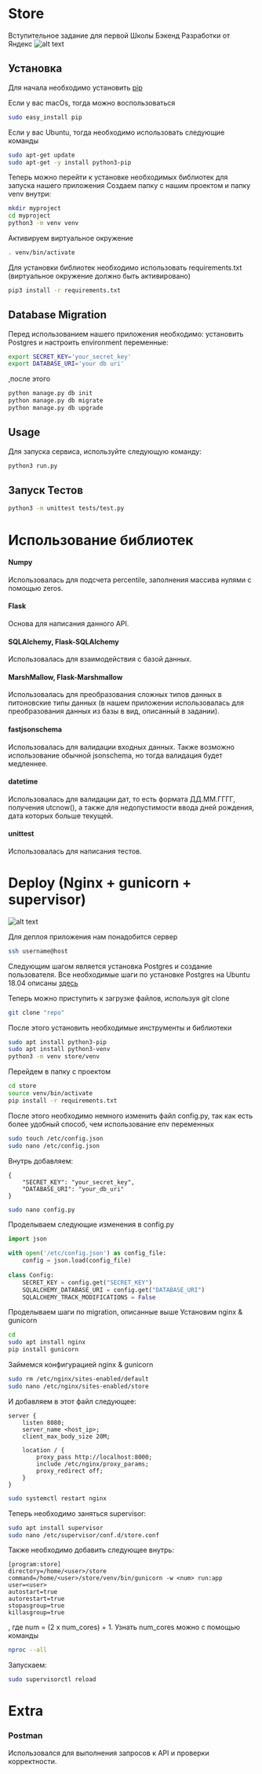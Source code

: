 # Store

Вступительное задание для первой Школы Бэкенд Разработки от Яндекс
![alt text](https://i0.wp.com/blog.fossasia.org/wp-content/uploads/2017/10/Screenshot_2.png?fit=692%2C250&ssl=1)

## Установка

Для начала необходимо установить [pip](https://pip.pypa.io/en/stable/)

Если у вас macOs, тогда можно воспользоваться
```bash
sudo easy_install pip
```

Если у вас Ubuntu, тогда необходимо использовать следующие команды
```bash
sudo apt-get update
sudo apt-get -y install python3-pip
```

Теперь можно перейти к установке необходимых библиотек для запуска нашего приложения
Создаем папку с нашим проектом и папку venv внутри:
```bash
mkdir myproject
cd myproject
python3 -m venv venv
```
Активируем виртуальное окружение
```bash
. venv/bin/activate
```
Для установки библиотек необходимо использовать requirements.txt (виртуальное окружение должно быть активировано)
```bash
pip3 install -r requirements.txt
```

## Database Migration
Перед использованием нашего приложения необходимо: установить Postgres и настроить environment переменные:
```bash
export SECRET_KEY='your_secret_key'
export DATABASE_URI='your db uri'
```

,после этого 
```bash
python manage.py db init
python manage.py db migrate
python manage.py db upgrade
```

## Usage
Для запуска сервиса, используйте следующую команду:
```bash
python3 run.py
```

## Запуск Тестов
```bash
python3 -m unittest tests/test.py
```

# Использование библиотек
#### Numpy
Использовалась для подсчета percentile, заполнения массива нулями с помощью zeros.
#### Flask
Основа для написания данного API. 
#### SQLAlchemy, Flask-SQLAlchemy
Использовалась для взаимодействия с базой данных.
#### MarshMallow, Flask-Marshmallow
Использовалась для преобразования сложных типов данных в питоновские типы данных (в нашем приложении использовалась для преобразования данных из базы в вид, описанный в задании).
#### fastjsonschema
Использовалась для валидации входных данных. Также возможно использование обычной jsonschema, но тогда валидация будет медленнее.
#### datetime
Использовалась для валидации дат, то есть формата ДД.ММ.ГГГГ, получения utcnow(), а также для недопустимости ввода дней рождения, дата которых больше текущей.
#### unittest
Использовалась для написания тестов.

# Deploy (Nginx + gunicorn + supervisor)
![alt text](https://miro.medium.com/proxy/1*nFxyDwJ2DEH1G5PMKPMj1g.png)

Для деплоя приложения нам понадобится сервер
```bash
ssh username@host
```
Следующим шагом является установка Postgres и создание пользователя. Все необходимые шаги по установке Postgres на Ubuntu 18.04 описаны [здесь](https://linuxize.com/post/how-to-install-postgresql-on-ubuntu-18-04/)

Теперь можно приступить к загрузке файлов, используя git clone
```bash
git clone "repo"
```
После этого установить необходимые инструменты и библиотеки
```bash
sudo apt install python3-pip
sudo apt install python3-venv
python3 -m venv store/venv
```
Перейдем в папку с проектом
```bash
cd store
source venv/bin/activate
pip install -r requirements.txt
```

После этого необходимо немного изменить файл config.py, так как есть более удобный способ, чем использование env переменных
```bash
sudo touch /etc/config.json
sudo nano /etc/config.json
```
Внутрь добавляем:
``` 
{
    "SECRET_KEY": "your_secret_key",
    "DATABASE_URI": "your_db_uri"
}
```

```bash
sudo nano config.py
```
Проделываем следующие изменения в config.py
```python
import json

with open('/etc/config.json') as config_file:
    config = json.load(config_file)
    
class Config:
    SECRET_KEY = config.get("SECRET_KEY")
    SQLALCHEMY_DATABASE_URI = config.get("DATABASE_URI")
    SQLALCHEMY_TRACK_MODIFICATIONS = False
```

Проделываем шаги по migration, описанные выше
Установим nginx & gunicorn
```bash
cd
sudo apt install nginx
pip install gunicorn
```
Займемся конфигурацией nginx & gunicorn
```bash
sudo rm /etc/nginx/sites-enabled/default
sudo nano /etc/nginx/sites-enabled/store
```
И добавляем в этот файл следующее:
``` 
server {
    listen 8080;
    server_name <host_ip>;
    client_max_body_size 20M;
    
    location / {
        proxy_pass http://localhost:8000;
        include /etc/nginx/proxy_params;
        proxy_redirect off;
    }
}
```

```bash
sudo systemctl restart nginx
```

Теперь необходимо заняться supervisor:
```bash
sudo apt install supervisor
sudo nano /etc/supervisor/conf.d/store.conf
```
Также необходимо добавить следующее внутрь:
``` 
[program:store]
directory=/home/<user>/store
command=/home/<user>/store/venv/bin/gunicorn -w <num> run:app
user=<user>
autostart=true
autorestart=true
stopasgroup=true
killasgroup=true
```
, где num = (2 x num_cores) + 1. Узнать num_cores можно с помощью команды
```bash
nproc --all
```

Запускаем:
```bash
sudo supervisorctl reload
```
# Extra
### Postman
Использовался для выполнения запросов к API и проверки корректности.
















